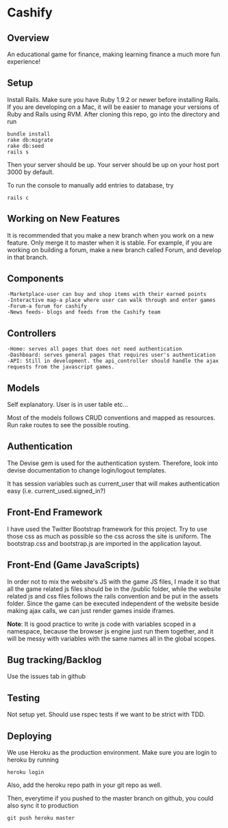 Cashify
=======

Overview
-------
An educational game for finance, making learning finance a much more fun experience!

Setup
------
Install Rails. Make sure you have Ruby 1.9.2 or newer before installing Rails. If you are developing on a Mac, it will be easier to manage your versions of Ruby and Rails using RVM. After cloning this repo, go into the directory and run

    bundle install
    rake db:migrate
    rake db:seed
    rails s

Then your server should be up. Your server should be up on your host port 3000 by default.

To run the console to manually add entries to database, try

    rails c

Working on New Features
-------
It is recommended that you make a new branch when you work on a new feature. Only merge it to master when it is stable. For example, if you are working on building a forum, make a new branch called Forum, and develop in that branch.

Components
-------

    -Marketplace-user can buy and shop items with their earned points
    -Interactive map-a place where user can walk through and enter games
    -Forum-a forum for cashify
    -News feeds- blogs and feeds from the Cashify team

Controllers
------

    -Home: serves all pages that does not need authentication
    -Dashboard: serves general pages that requires user's authentication
    -API: Still in development. the api_controller should handle the ajax requests from the javascript games.

Models
-----
Self explanatory. User is in user table etc...

Most of the models follows CRUD conventions and mapped as resources. Run rake routes to see the possible routing.

Authentication
------
The Devise gem is used for the authentication system. Therefore, look into devise documentation to change login/logout templates.

It has session variables such as current_user that will makes authentication easy (i.e. current_used.signed_in?)

Front-End Framework
------
I have used the Twitter Bootstrap framework for this project. Try to use those css as much as possible so the css across the site is uniform. The bootstrap.css and bootstrap.js are imported in the application layout.

Front-End (Game JavaScripts)
------
In order not to mix the website's JS with the game JS files, I made it so that all the game related js files should be in the /public folder, while the website related js and css files follows the rails convention and be put in the assets folder. Since the game can be executed independent of the website beside making ajax calls, we can just render games inside iframes.

**Note**: It is good practice to write js code with variables scoped in a namespace, because the browser js engine just run them together, and it will be messy with variables with the same names all in the global scopes. 

Bug tracking/Backlog
------
Use the issues tab in github

Testing
------
Not setup yet. Should use rspec tests if we want to be strict with TDD.

Deploying
-------
We use Heroku as the production environment. Make sure you are login to heroku by running 
    
    heroku login

Also, add the heroku repo path in your git repo as well. 

Then, everytime if you pushed to the master branch on github, you could also sync it to production

    git push heroku master


